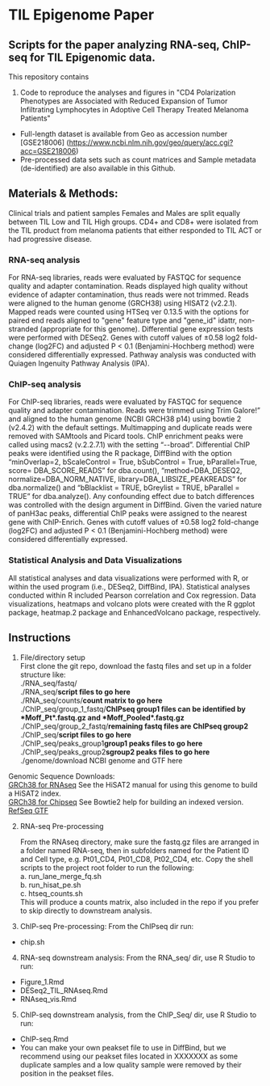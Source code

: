 # TIL Epigenome Paper

## Scripts for the paper analyzing RNA-seq, ChIP-seq for TIL Epigenomic data.

This repository contains
1. Code to reproduce the analyses and figures in "CD4 Polarization Phenotypes are Associated with Reduced Expansion of
Tumor Infiltrating Lymphocytes in Adoptive Cell Therapy Treated Melanoma Patients"
* Full-length dataset is available from Geo as accession number [GSE218006] (https://www.ncbi.nlm.nih.gov/geo/query/acc.cgi?acc=GSE218006) 
* Pre-processed data sets such as count matrices and Sample metadata (de-identified) are also available in this Github.



## Materials & Methods: 
Clinical trials and patient samples
Females and Males are split equally between TIL Low and TIL High groups. CD4+ and CD8+ were isolated from the TIL product from melanoma patients that either responded to TIL ACT or had progressive disease.

### RNA-seq analysis
For RNA-seq libraries, reads were evaluated by FASTQC for sequence quality and adapter contamination. Reads displayed high quality without evidence of adapter contamination, thus reads were not trimmed. Reads were aligned to the human genome (GRCH38) using HISAT2 (v2.2.1). Mapped reads were counted using HTSeq ver 0.13.5 with the options for paired end reads aligned to "gene" feature type and "gene_id" idattr, non-stranded (appropriate for this genome). Differential gene expression tests were performed with DESeq2. Genes with cutoff values of ±0.58 log2 fold-change (log2FC) and adjusted P < 0.1 (Benjamini-Hochberg method) were considered differentially expressed. Pathway analysis was conducted with Quiagen Ingenuity Pathway Analysis (IPA). 

### ChIP-seq analysis
For ChIP-seq libraries, reads were evaluated by FASTQC for sequence quality and adapter contamination. Reads were trimmed using Trim Galore!” and aligned to the human genome (NCBI GRCH38 p14) using bowtie 2 (v2.4.2) with the default settings. Multimapping and duplicate reads were removed with SAMtools and Picard tools. ChIP enrichment peaks were called using macs2 (v.2.2.7.1) with the setting “--broad”. Differential ChIP peaks were identified using the R package, DiffBind with the option “minOverlap=2, bScaleControl = True, bSubControl = True, bParallel=True, score= DBA_SCORE_READS” for dba.count(), “method=DBA_DESEQ2,  normalize=DBA_NORM_NATIVE, library=DBA_LIBSIZE_PEAKREADS” for dba.normalize() and “bBlacklist = TRUE, bGreylist = TRUE, bParallel = TRUE” for dba.analyze(). Any confounding effect due to batch differences was controlled with the design argument in DiffBind. Given the varied nature of panH3ac peaks, differential ChIP peaks were assigned to the nearest gene with ChIP-Enrich.  Genes with cutoff values of ±0.58 log2 fold-change (log2FC) and adjusted P < 0.1 (Benjamini-Hochberg method) were considered differentially expressed.

### Statistical Analysis and Data Visualizations
All statistical analyses and data visualizations were performed with R, or within the used program (i.e., DESeq2, DiffBind, IPA). Statistical analyses conducted within R included Pearson correlation and Cox regression. Data visualizations, heatmaps and volcano plots were created with the R ggplot package, heatmap.2 package and EnhancedVolcano package, respectively.  

## Instructions  
1. File/directory setup  
First clone the git repo, download the fastq files and set up in a folder structure like:    
 ./RNA_seq/fastq/    
 ./RNA_seq/**script files to go here**  
 ./RNA_seq/counts/**count matrix to go here** 
 ./ChIP_seq/group_1_fastq/**ChIPseq group1 files can be identified by \*Moff_Pt\*.fastq.gz and \*Moff_Pooled\*.fastq.gz** 
 ./ChIP_seq/group_2_fastq/**remaining fastq files are ChIPseq group2**  
 ./ChIP_seq/**script files to go here**  
 ./ChIP_seq/peaks_group1**group1 peaks files to go here**
 ./ChIP_seq/peaks_group2**sgroup2 peaks files to go here**
 ./genome/download NCBI genome and GTF here  

 Genomic Sequence Downloads:  
  [GRCh38 for RNAseq](https://www.ncbi.nlm.nih.gov/projects/genome/guide/human/index.shtml#download)  See the HiSAT2 manual for using this genome to build a HiSAT2 index.  
  [GRCh38 for Chipseq](https://genome-idx.s3.amazonaws.com/bt/GRCh38_noalt_as.zip) See Bowtie2 help for building an indexed version. 
  [RefSeq GTF](https://www.ncbi.nlm.nih.gov/data-hub/genome/GCF_000001405.40/) 

2. RNA-seq Pre-processing  

   From the RNAseq directory, make sure the fastq.gz files are arranged in a folder named RNA-seq, then in subfolders named for the Patient ID and Cell type, e.g. Pt01_CD4, Pt01_CD8, Pt02_CD4, etc. Copy the shell scripts to the project root folder to run the following:  
   a. run_lane_merge_fq.sh  
   b. run_hisat_pe.sh  
   c. htseq_counts.sh  
   This will produce a counts matrix, also included in the repo if you prefer to skip directly to downstream analysis.  

3. ChIP-seq Pre-processing: From the ChIPseq dir run:    
- chip.sh   

4. RNA-seq downstream analysis: From the RNA_seq/ dir, use R Studio to run:  
 - Figure_1.Rmd
 - DESeq2_TIL_RNAseq.Rmd    
 - RNAseq_vis.Rmd

 5. ChIP-seq downstream analysis, from the ChIP_Seq/ dir, use R Studio to run:  
 - ChIP-seq.Rmd
 - You can make your own peakset file to use in DiffBind, but we recommend using our peakset files located in XXXXXXX as some duplicate samples and a low quality sample were removed by their position in the peakset files.  


